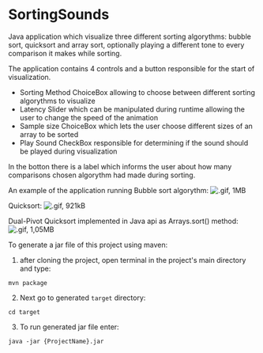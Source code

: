 # SortingSounds
Java application which visualize three different sorting algorythms: bubble sort, quicksort and array sort, optionally playing a different tone to every comparison it makes while sorting.

The application contains 4 controls and a button responsible for the start of visualization.
* Sorting Method ChoiceBox allowing to choose between different sorting algorythms to visualize
* Latency Slider which can be manipulated during runtime allowing the user to change the speed of the animation
* Sample size ChoiceBox which lets the user choose different sizes of an array to be sorted
* Play Sound CheckBox responsible for determining if the sound should be played during visualization

In the botton there is a label which informs the user about how many comparisons chosen algorythm had made during sorting. 

An example of the application running Bubble sort algorythm:
![.gif, 1MB](https://media.giphy.com/media/l41YAOAbwr23GKhRm/giphy.gif)

Quicksort:
![.gif, 921kB](https://media.giphy.com/media/l41YaFAS0dmt7dxW8/giphy.gif)

Dual-Pivot Quicksort implemented in Java api as Arrays.sort() method:
![.gif, 1,05MB](https://media.giphy.com/media/3oEjHQAh4VOiEZXeKI/giphy.gif)


To generate a jar file of this project using maven:
  1. after cloning the project, open terminal in the project's main directory and type:

  `mvn package`
  
  2. Next go to generated `target` directory:
  
  `cd target`
  
  3. To run generated jar file enter:
  
  `java -jar {ProjectName}.jar`

